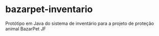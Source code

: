 # bazarpet-inventario
Protótipo em Java do sistema de inventário para a projeto de proteção animal BazarPet JF

